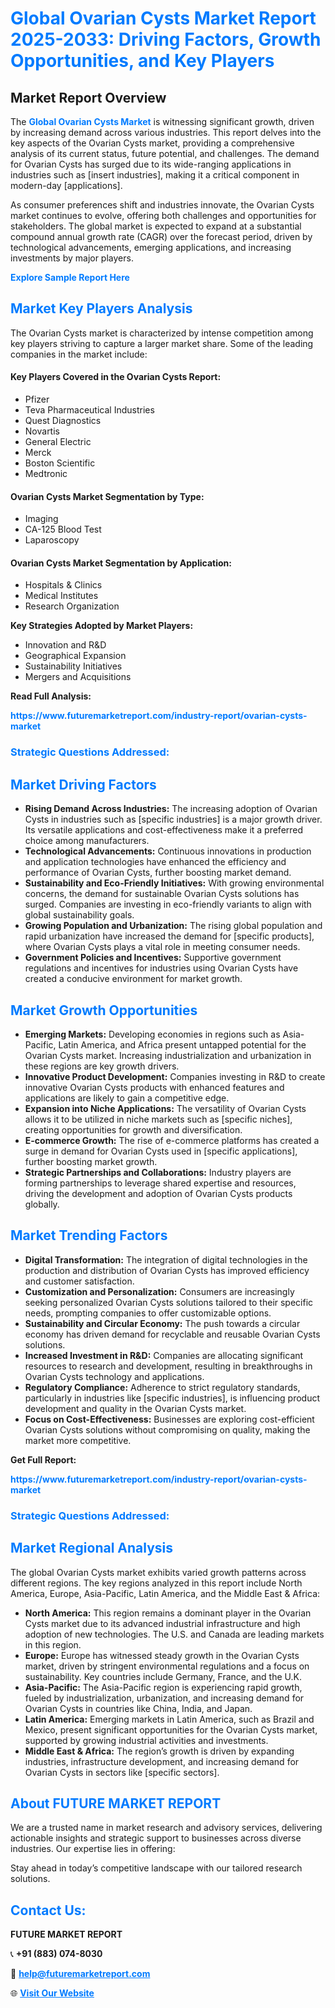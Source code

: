 <h1 style="color: #007BFF;">Global Ovarian Cysts Market Report 2025-2033: Driving Factors, Growth Opportunities, and Key Players</h1>

<section id="overview">
<h2>Market Report Overview</h2>
<p>The <a href="https://www.futuremarketreport.com/industry-report/ovarian-cysts-market" style="color: #007BFF; text-decoration: none;"><strong>Global Ovarian Cysts Market</strong></a> is witnessing significant growth, driven by increasing demand across various industries. This report delves into the key aspects of the Ovarian Cysts market, providing a comprehensive analysis of its current status, future potential, and challenges. The demand for Ovarian Cysts has surged due to its wide-ranging applications in industries such as [insert industries], making it a critical component in modern-day [applications].</p>
<p>As consumer preferences shift and industries innovate, the Ovarian Cysts market continues to evolve, offering both challenges and opportunities for stakeholders. The global market is expected to expand at a substantial compound annual growth rate (CAGR) over the forecast period, driven by technological advancements, emerging applications, and increasing investments by major players.</p>
</section>

<section id="overview">
<p><a href="https://www.futuremarketreport.com/request-sample/reportId=63797" style="color: #007BFF; text-decoration: none;"><strong>Explore Sample Report Here</strong></a></p>
</section>

<section id="key-players">
<h2 style="color: #007BFF;">Market Key Players Analysis</h2>
<p>The Ovarian Cysts market is characterized by intense competition among key players striving to capture a larger market share. Some of the leading companies in the market include:</p>
<h4>Key Players Covered in the Ovarian Cysts Report:</h4>
<ul><li>Pfizer</li><li>Teva Pharmaceutical Industries</li><li>Quest Diagnostics</li><li>Novartis</li><li>General Electric</li><li>Merck</li><li>Boston Scientific</li><li>Medtronic</li></ul>
<h4>Ovarian Cysts Market Segmentation by Type:</h4>
<ul><li>Imaging</li><li>CA-125 Blood Test</li><li>Laparoscopy</li></ul>

<h4>Ovarian Cysts Market Segmentation by Application:</h4>
<ul><li>Hospitals &amp; Clinics</li><li>Medical Institutes</li><li>Research Organization</li></ul>
<p><strong>Key Strategies Adopted by Market Players:</strong></p>
<ul>
<li>Innovation and R&D</li>
<li>Geographical Expansion</li>
<li>Sustainability Initiatives</li>
<li>Mergers and Acquisitions</li>
</ul>
</section>

<section>
<p><strong>Read Full Analysis: </strong></p><a href="https://www.futuremarketreport.com/industry-report/ovarian-cysts-market" style="color: #007BFF; text-decoration: none;"><strong>https://www.futuremarketreport.com/industry-report/ovarian-cysts-market</strong></a>
<h3 style="color: #007BFF;">Strategic Questions Addressed:</h3>
</section>

<section id="driving-factors">
<h2 style="color: #007BFF;">Market Driving Factors</h2>
<ul>
<li><strong>Rising Demand Across Industries:</strong> The increasing adoption of Ovarian Cysts in industries such as [specific industries] is a major growth driver. Its versatile applications and cost-effectiveness make it a preferred choice among manufacturers.</li>
<li><strong>Technological Advancements:</strong> Continuous innovations in production and application technologies have enhanced the efficiency and performance of Ovarian Cysts, further boosting market demand.</li>
<li><strong>Sustainability and Eco-Friendly Initiatives:</strong> With growing environmental concerns, the demand for sustainable Ovarian Cysts solutions has surged. Companies are investing in eco-friendly variants to align with global sustainability goals.</li>
<li><strong>Growing Population and Urbanization:</strong> The rising global population and rapid urbanization have increased the demand for [specific products], where Ovarian Cysts plays a vital role in meeting consumer needs.</li>
<li><strong>Government Policies and Incentives:</strong> Supportive government regulations and incentives for industries using Ovarian Cysts have created a conducive environment for market growth.</li>
</ul>
</section>

<section id="growth-opportunities">
<h2 style="color: #007BFF;">Market Growth Opportunities</h2>
<ul>
<li><strong>Emerging Markets:</strong> Developing economies in regions such as Asia-Pacific, Latin America, and Africa present untapped potential for the Ovarian Cysts market. Increasing industrialization and urbanization in these regions are key growth drivers.</li>
<li><strong>Innovative Product Development:</strong> Companies investing in R&D to create innovative Ovarian Cysts products with enhanced features and applications are likely to gain a competitive edge.</li>
<li><strong>Expansion into Niche Applications:</strong> The versatility of Ovarian Cysts allows it to be utilized in niche markets such as [specific niches], creating opportunities for growth and diversification.</li>
<li><strong>E-commerce Growth:</strong> The rise of e-commerce platforms has created a surge in demand for Ovarian Cysts used in [specific applications], further boosting market growth.</li>
<li><strong>Strategic Partnerships and Collaborations:</strong> Industry players are forming partnerships to leverage shared expertise and resources, driving the development and adoption of Ovarian Cysts products globally.</li>
</ul>
</section>

<section id="trending-factors">
<h2 style="color: #007BFF;">Market Trending Factors</h2>
<ul>
<li><strong>Digital Transformation:</strong> The integration of digital technologies in the production and distribution of Ovarian Cysts has improved efficiency and customer satisfaction.</li>
<li><strong>Customization and Personalization:</strong> Consumers are increasingly seeking personalized Ovarian Cysts solutions tailored to their specific needs, prompting companies to offer customizable options.</li>
<li><strong>Sustainability and Circular Economy:</strong> The push towards a circular economy has driven demand for recyclable and reusable Ovarian Cysts solutions.</li>
<li><strong>Increased Investment in R&D:</strong> Companies are allocating significant resources to research and development, resulting in breakthroughs in Ovarian Cysts technology and applications.</li>
<li><strong>Regulatory Compliance:</strong> Adherence to strict regulatory standards, particularly in industries like [specific industries], is influencing product development and quality in the Ovarian Cysts market.</li>
<li><strong>Focus on Cost-Effectiveness:</strong> Businesses are exploring cost-efficient Ovarian Cysts solutions without compromising on quality, making the market more competitive.</li>
</ul>
</section>

<section>
<p><strong>Get Full Report: </strong></p><a href="https://www.futuremarketreport.com/industry-report/ovarian-cysts-market" style="color: #007BFF; text-decoration: none;"><strong>https://www.futuremarketreport.com/industry-report/ovarian-cysts-market</strong></a>
<h3 style="color: #007BFF;">Strategic Questions Addressed:</h3>
</section>


<section id="regional-analysis">
<h2 style="color: #007BFF;">Market Regional Analysis</h2>
<p>The global Ovarian Cysts market exhibits varied growth patterns across different regions. The key regions analyzed in this report include North America, Europe, Asia-Pacific, Latin America, and the Middle East & Africa:</p>
<ul>
<li><strong>North America:</strong> This region remains a dominant player in the Ovarian Cysts market due to its advanced industrial infrastructure and high adoption of new technologies. The U.S. and Canada are leading markets in this region.</li>
<li><strong>Europe:</strong> Europe has witnessed steady growth in the Ovarian Cysts market, driven by stringent environmental regulations and a focus on sustainability. Key countries include Germany, France, and the U.K.</li>
<li><strong>Asia-Pacific:</strong> The Asia-Pacific region is experiencing rapid growth, fueled by industrialization, urbanization, and increasing demand for Ovarian Cysts in countries like China, India, and Japan.</li>
<li><strong>Latin America:</strong> Emerging markets in Latin America, such as Brazil and Mexico, present significant opportunities for the Ovarian Cysts market, supported by growing industrial activities and investments.</li>
<li><strong>Middle East & Africa:</strong> The region’s growth is driven by expanding industries, infrastructure development, and increasing demand for Ovarian Cysts in sectors like [specific sectors].</li>
</ul>
</section>

<footer>
<h2 style="color: #007BFF;">About FUTURE MARKET REPORT</h2>
<p>We are a trusted name in market research and advisory services, delivering actionable insights and strategic support to businesses across diverse industries. Our expertise lies in offering:</p>

<p>Stay ahead in today’s competitive landscape with our tailored research solutions.</p>

<h2 style="color: #007BFF;">Contact Us:</h2>
<p><strong>FUTURE MARKET REPORT</strong></p>
<p>📞 <strong>+91 (883) 074-8030</strong></p>
<p>📧 <strong><a href="mailto:help@futuremarketreport.com" style="color: #007BFF;">help@futuremarketreport.com</a></strong></p>
<p>🌐 <strong><a href="https://www.futuremarketreport.com/" style="color: #007BFF;">Visit Our Website</a></strong></p>
</footer>